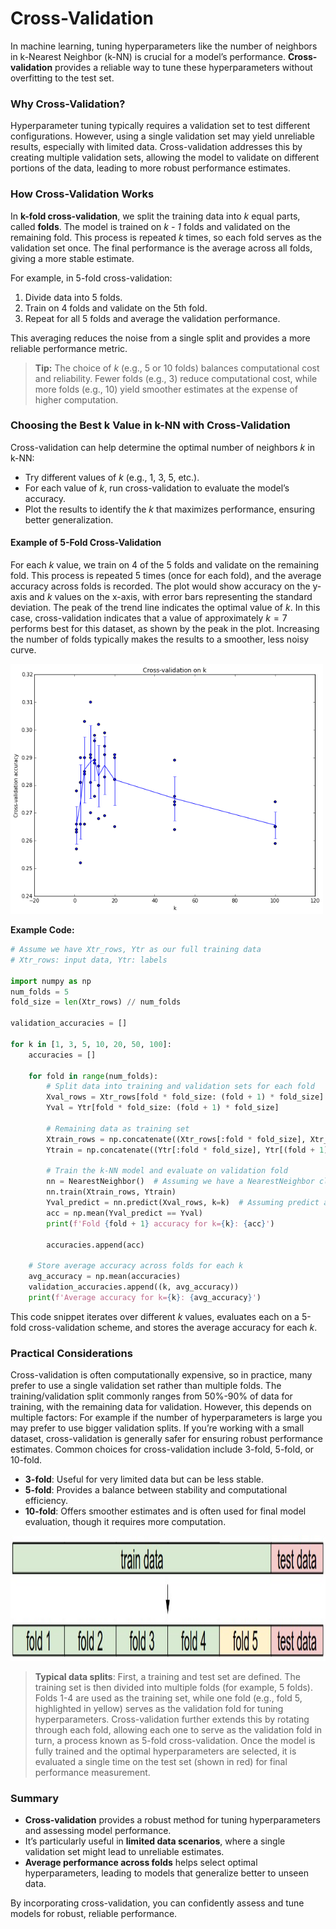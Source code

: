 # Cross-Validation

In machine learning, tuning hyperparameters like the number of neighbors in k-Nearest Neighbor (k-NN) is crucial for a model’s performance. **Cross-validation** provides a reliable way to tune these hyperparameters without overfitting to the test set.

### Why Cross-Validation?

Hyperparameter tuning typically requires a validation set to test different configurations. However, using a single validation set may yield unreliable results, especially with limited data. Cross-validation addresses this by creating multiple validation sets, allowing the model to validate on different portions of the data, leading to more robust performance estimates.

### How Cross-Validation Works

In **k-fold cross-validation**, we split the training data into _k_ equal parts, called **folds**. The model is trained on _k - 1_ folds and validated on the remaining fold. This process is repeated _k_ times, so each fold serves as the validation set once. The final performance is the average across all folds, giving a more stable estimate.

For example, in 5-fold cross-validation:

1.  Divide data into 5 folds.
2.  Train on 4 folds and validate on the 5th fold.
3.  Repeat for all 5 folds and average the validation performance.

This averaging reduces the noise from a single split and provides a more reliable performance metric.

> **Tip:** The choice of _k_ (e.g., 5 or 10 folds) balances computational cost and reliability. Fewer folds (e.g., 3) reduce computational cost, while more folds (e.g., 10) yield smoother estimates at the expense of higher computation.

### Choosing the Best k Value in k-NN with Cross-Validation

Cross-validation can help determine the optimal number of neighbors _k_ in k-NN:

-   Try different values of _k_ (e.g., 1, 3, 5, etc.).
-   For each value of _k_, run cross-validation to evaluate the model’s accuracy.
-   Plot the results to identify the _k_ that maximizes performance, ensuring better generalization.

#### Example of 5-Fold Cross-Validation

For each $k$ value, we train on 4 of the 5 folds and validate on the remaining fold. This process is repeated 5 times (once for each fold), and the average accuracy across folds is recorded. The plot would show accuracy on the y-axis and $k$ values on the x-axis, with error bars representing the standard deviation. The peak of the trend line indicates the optimal value of $k$. In this case, cross-validation indicates that a value of approximately $k = 7$ performs best for this dataset, as shown by the peak in the plot. Increasing the number of folds typically makes the results to a smoother, less noisy curve.

<img src="Cross-validation plot.png" alt="Cross-validation plot" width="500" height="400"/>

**Example Code:**
```python
# Assume we have Xtr_rows, Ytr as our full training data
# Xtr_rows: input data, Ytr: labels

import numpy as np
num_folds = 5
fold_size = len(Xtr_rows) // num_folds

validation_accuracies = []

for k in [1, 3, 5, 10, 20, 50, 100]:
    accuracies = []
    
    for fold in range(num_folds):
        # Split data into training and validation sets for each fold
        Xval_rows = Xtr_rows[fold * fold_size: (fold + 1) * fold_size]
        Yval = Ytr[fold * fold_size: (fold + 1) * fold_size]
        
        # Remaining data as training set
        Xtrain_rows = np.concatenate((Xtr_rows[:fold * fold_size], Xtr_rows[(fold + 1) * fold_size:]), axis=0)
        Ytrain = np.concatenate((Ytr[:fold * fold_size], Ytr[(fold + 1) * fold_size:]), axis=0)
        
        # Train the k-NN model and evaluate on validation fold
        nn = NearestNeighbor()  # Assuming we have a NearestNeighbor class
        nn.train(Xtrain_rows, Ytrain)
        Yval_predict = nn.predict(Xval_rows, k=k)  # Assuming predict accepts a k parameter
        acc = np.mean(Yval_predict == Yval)
        print(f'Fold {fold + 1} accuracy for k={k}: {acc}')
        
        accuracies.append(acc)
    
    # Store average accuracy across folds for each k
    avg_accuracy = np.mean(accuracies)
    validation_accuracies.append((k, avg_accuracy))
    print(f'Average accuracy for k={k}: {avg_accuracy}')
```
This code snippet iterates over different _k_ values, evaluates each on a 5-fold cross-validation scheme, and stores the average accuracy for each _k_.

### Practical Considerations

Cross-validation is often computationally expensive, so in practice, many prefer to use a single validation set rather than multiple folds. The training/validation split commonly ranges from 50%-90% of data for training, with the remaining data for validation. However, this depends on multiple factors: For example if the number of hyperparameters is large you may prefer to use bigger validation splits. If you’re working with a small dataset, cross-validation is generally safer for ensuring robust performance estimates. Common choices for cross-validation include 3-fold, 5-fold, or 10-fold.

-   **3-fold**: Useful for very limited data but can be less stable.
-   **5-fold**: Provides a balance between stability and computational efficiency.
-   **10-fold**: Offers smoother estimates and is often used for final model evaluation, though it requires more computation.

<img src="data splits.jpeg" alt="data splits" width="800" height="200"/>

> **Typical data splits**: First, a training and test set are defined. The training set is then divided into multiple folds (for example, 5 folds). Folds 1-4 are used as the training set, while one fold (e.g., fold 5, highlighted in yellow) serves as the validation fold for tuning hyperparameters. Cross-validation further extends this by rotating through each fold, allowing each one to serve as the validation fold in turn, a process known as 5-fold cross-validation. Once the model is fully trained and the optimal hyperparameters are selected, it is evaluated a single time on the test set (shown in red) for final performance measurement.

### Summary

-   **Cross-validation** provides a robust method for tuning hyperparameters and assessing model performance.
-   It’s particularly useful in **limited data scenarios**, where a single validation set might lead to unreliable estimates.
-   **Average performance across folds** helps select optimal hyperparameters, leading to models that generalize better to unseen data.

By incorporating cross-validation, you can confidently assess and tune models for robust, reliable performance.
